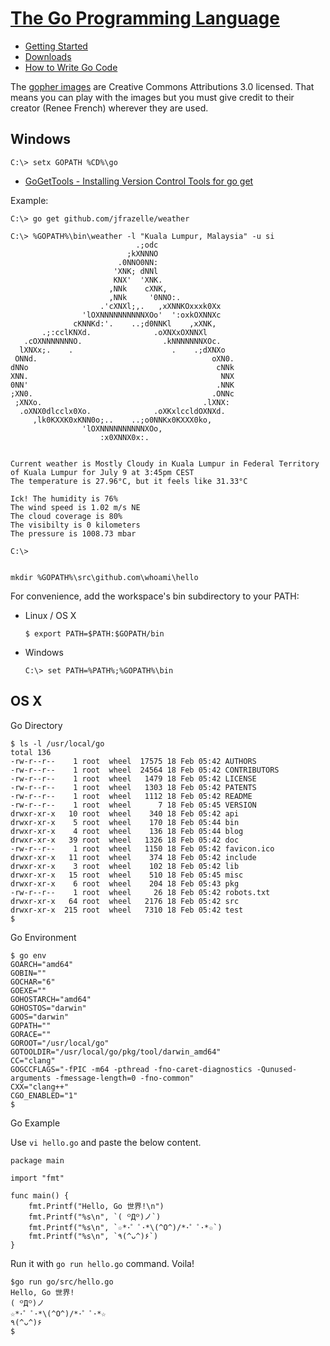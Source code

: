 # [The Go Programming Language](https://golang.org)

- [Getting Started](https://golang.org/doc/install)
- [Downloads](https://golang.org/dl/)
- [How to Write Go Code](https://golang.org/doc/code.html)

The [gopher images](https://golang.org/doc/gopher/) are Creative Commons Attributions 3.0 licensed. That means you can play with the images but you must give credit to their creator (Renee French) wherever they are used.


## Windows

	C:\> setx GOPATH %CD%\go

- [GoGetTools - Installing Version Control Tools for go get](http://golang.org/s/gogetcmd)

Example:

	C:\> go get github.com/jfrazelle/weather

	C:\> %GOPATH%\bin\weather -l "Kuala Lumpur, Malaysia" -u si
	                            .;odc
	                          ;kXNNNO
	                        .0NNO0NN:
	                       'XNK; dNNl
	                       KNX'  'XNK.
	                      ,NNk    cXNK,
	                      ,NNk     '0NNO:.
	                    .'cXNXl;,.   ,xXNNKOxxxk0Xx
	                'lOXNNNNNNNNNNXOo'  ':oxkOXNNXc
	              cKNNKd:'.    ..;d0NNKl    ,xXNK,
	       .;:cclKNXd.              .oXNXxOXNNXl
	   .cOXNNNNNNNO.                  .kNNNNNNNXOc.
	  lXNXx;.    .                      .    .;dXNXo
	 ONNd.                                       oXN0.
	dNNo                                          cNNk
	XNN.                                           NNX
	0NN'                                          .NNK
	;XN0.                                        .ONNc
	 ;XNXo.                                    .lXNX:
	  .oXNX0dlcclx0Xo.              .oXKxlccldOXNXd.
	     ,lk0KXXK0xKNN0o;..    ..;o0NNKx0KXXX0ko,
	                'lOXNNNNNNNNNNXOo,
	                    :x0XNNX0x:.
	
	
	Current weather is Mostly Cloudy in Kuala Lumpur in Federal Territory of Kuala Lumpur for July 9 at 3:45pm CEST
	The temperature is 27.96°C, but it feels like 31.33°C
	
	Ick! The humidity is 76%
	The wind speed is 1.02 m/s NE
	The cloud coverage is 80%
	The visibilty is 0 kilometers
	The pressure is 1008.73 mbar
	
	C:\> 


	mkdir %GOPATH%\src\github.com\whoami\hello

For convenience, add the workspace's bin subdirectory to your PATH:

- Linux / OS X

	`$ export PATH=$PATH:$GOPATH/bin`

- Windows

	`C:\> set PATH=%PATH%;%GOPATH%\bin`
	
## OS X

Go Directory

	$ ls -l /usr/local/go
	total 136
	-rw-r--r--    1 root  wheel  17575 18 Feb 05:42 AUTHORS
	-rw-r--r--    1 root  wheel  24564 18 Feb 05:42 CONTRIBUTORS
	-rw-r--r--    1 root  wheel   1479 18 Feb 05:42 LICENSE
	-rw-r--r--    1 root  wheel   1303 18 Feb 05:42 PATENTS
	-rw-r--r--    1 root  wheel   1112 18 Feb 05:42 README
	-rw-r--r--    1 root  wheel      7 18 Feb 05:45 VERSION
	drwxr-xr-x   10 root  wheel    340 18 Feb 05:42 api
	drwxr-xr-x    5 root  wheel    170 18 Feb 05:44 bin
	drwxr-xr-x    4 root  wheel    136 18 Feb 05:44 blog
	drwxr-xr-x   39 root  wheel   1326 18 Feb 05:42 doc
	-rw-r--r--    1 root  wheel   1150 18 Feb 05:42 favicon.ico
	drwxr-xr-x   11 root  wheel    374 18 Feb 05:42 include
	drwxr-xr-x    3 root  wheel    102 18 Feb 05:42 lib
	drwxr-xr-x   15 root  wheel    510 18 Feb 05:45 misc
	drwxr-xr-x    6 root  wheel    204 18 Feb 05:43 pkg
	-rw-r--r--    1 root  wheel     26 18 Feb 05:42 robots.txt
	drwxr-xr-x   64 root  wheel   2176 18 Feb 05:42 src
	drwxr-xr-x  215 root  wheel   7310 18 Feb 05:42 test
	$


Go Environment

	$ go env
	GOARCH="amd64"
	GOBIN=""
	GOCHAR="6"
	GOEXE=""
	GOHOSTARCH="amd64"
	GOHOSTOS="darwin"
	GOOS="darwin"
	GOPATH=""
	GORACE=""
	GOROOT="/usr/local/go"
	GOTOOLDIR="/usr/local/go/pkg/tool/darwin_amd64"
	CC="clang"
	GOGCCFLAGS="-fPIC -m64 -pthread -fno-caret-diagnostics -Qunused-arguments -fmessage-length=0 -fno-common"
	CXX="clang++"
	CGO_ENABLED="1"
	$
	
Go Example

Use `vi hello.go` and paste the below content.

	package main

	import "fmt"

	func main() {
	    fmt.Printf("Hello, Go 世界!\n")
	    fmt.Printf("%s\n", `( ꒪Д꒪)ノ`)
	    fmt.Printf("%s\n", `☆*･゜ﾟ･*\(^O^)/*･゜ﾟ･*☆`)
	    fmt.Printf("%s\n", `٩(^ᴗ^)۶`)
	}

Run it with `go run hello.go` command. Voila!

	$go run go/src/hello.go
	Hello, Go 世界!
	( ꒪Д꒪)ノ
	☆*･゜ﾟ･*\(^O^)/*･゜ﾟ･*☆
	٩(^ᴗ^)۶
	$
